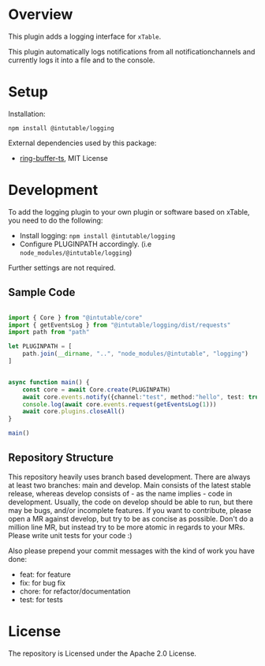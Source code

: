 # Overview

This plugin adds a logging interface for `xTable`.

This plugin automatically logs notifications from all notificationchannels and currently logs it into a file and to the console.

# Setup

Installation:

```
npm install @intutable/logging
```

External dependencies used by this package:

* [ring-buffer-ts](https://www.npmjs.com/package/ring-buffer-ts), MIT License

# Development

To add the logging plugin to your own plugin or software based on xTable, you need to do the following:

* Install logging: ```npm install @intutable/logging```
* Configure PLUGINPATH accordingly. (i.e ```node_modules/@intutable/logging```)

Further settings are not required.

## Sample Code

```typescript

import { Core } from "@intutable/core"
import { getEventsLog } from "@intutable/logging/dist/requests"
import path from "path"

let PLUGINPATH = [
    path.join(__dirname, "..", "node_modules/@intutable", "logging")
]


async function main() {
    const core = await Core.create(PLUGINPATH)
    await core.events.notify({channel:"test", method:"hello", test: true})
    console.log(await core.events.request(getEventsLog(1)))
    await core.plugins.closeAll()
}

main()
```

## Repository Structure

This repository heavily uses branch based development. There are always at least two branches: main and develop. Main consists of the latest stable release, whereas develop consists of - as the name implies - code in development. Usually, the code on develop should be able to run, but there may be bugs, and/or incomplete features. If you want to contribute, please open a MR against develop, but try to be as concise as possible. Don't do a million line MR, but instead try to be more atomic in regards to your MRs. Please write unit tests for your code :)

Also please prepend your commit messages with the kind of work you have done:

* feat: for feature
* fix: for bug fix
* chore: for refactor/documentation
* test: for tests

# License

The repository is Licensed under the Apache 2.0 License.